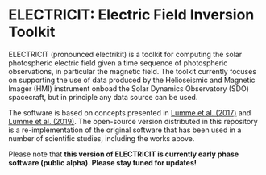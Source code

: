 ELECTRICIT: Electric Field Inversion Toolkit
============================================

ELECTRICIT (pronounced electrikit) is a toolkit for computing the solar 
photospheric electric field given a time sequence of photospheric 
observations, in particular the magnetic field. The toolkit currently 
focuses on supporting the use of data produced by the Helioseismic and 
Magnetic Imager (HMI) instrument onboad the Solar Dynamics Observatory 
(SDO) spacecraft, but in principle any data source can be used. 

The software is based on concepts presented in [Lumme et al. (2017)](
https://doi.org/10.1007/s11207-017-1214-0) and [Lumme et al. (2019)](https://doi.org/10.1007/s11207-019-1475-x). The open-source version
distributed in this repository is a re-implementation of the 
original software that has been used in a number of scientific studies, including the works above.

Please note that **this version of ELECTRICIT is currently early 
phase software (public alpha). Please stay tuned for updates!**
